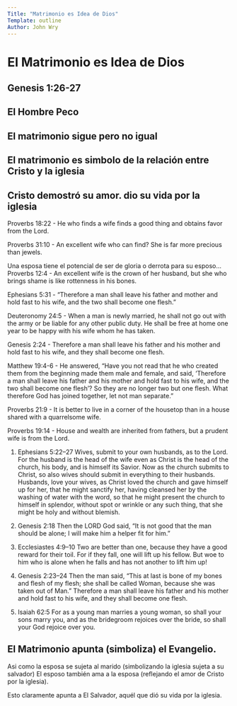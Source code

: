 ```yaml
---
Title: "Matrimonio es Idea de Dios"
Template: outline
Author: John Wry
---
```

# El Matrimonio es Idea de Dios

## Genesis 1:26-27

## El Hombre Peco

## El matrimonio sigue pero no igual

## El matrimonio es simbolo de la relación entre Cristo y la iglesia

## Cristo demostró su amor. dio su vida por la iglesia


Proverbs 18:22 - He who finds a wife finds a good thing and obtains favor from the Lord.


Proverbs 31:10 - An excellent wife who can find? She is far more precious than jewels.

Una esposa tiene el potencial de ser de gloria o derrota para su esposo...
Proverbs 12:4 - An excellent wife is the crown of her husband, but she who brings shame is like rottenness in his bones.

Ephesians 5:31 - “Therefore a man shall leave his father and mother and hold fast to his wife, and the two shall become one flesh.”

Deuteronomy 24:5 - When a man is newly married, he shall not go out with the army or be liable for any other public duty. He shall be free at home one year to be happy with his wife whom he has taken.

Genesis 2:24 - Therefore a man shall leave his father and his mother and hold fast to his wife, and they shall become one flesh.

Matthew 19:4-6 - He answered, “Have you not read that he who created them from the beginning made them male and female, and said, ‘Therefore a man shall leave his father and his mother and hold fast to his wife, and the two shall become one flesh’? So they are no longer two but one flesh. What therefore God has joined together, let not man separate.”

Proverbs 21:9 - It is better to live in a corner of the housetop than in a house shared with a quarrelsome wife.

Proverbs 19:14 - House and wealth are inherited from fathers, but a prudent wife is from the Lord.

1. Ephesians 5:22–27
Wives, submit to your own husbands, as to the Lord. For the husband is the head of the wife even as Christ is the head of the church, his body, and is himself its Savior. Now as the church submits to Christ, so also wives should submit in everything to their husbands. Husbands, love your wives, as Christ loved the church and gave himself up for her, that he might sanctify her, having cleansed her by the washing of water with the word, so that he might present the church to himself in splendor, without spot or wrinkle or any such thing, that she might be holy and without blemish. 

2. Genesis 2:18
Then the LORD God said, “It is not good that the man should be alone; I will make him a helper fit for him.”

7. Ecclesiastes 4:9–10
Two are better than one, because they have a good reward for their toil. For if they fall, one will lift up his fellow. But woe to him who is alone when he falls and has not another to lift him up!

8. Genesis 2:23–24
Then the man said, “This at last is bone of my bones
and flesh of my flesh;
she shall be called Woman,
because she was taken out of Man.”
Therefore a man shall leave his father and his mother and hold fast to his wife, and they shall become one flesh.

9. Isaiah 62:5
For as a young man marries a young woman,
so shall your sons marry you,
and as the bridegroom rejoices over the bride,
so shall your God rejoice over you.





## El Matrimonio apunta (simboliza) el Evangelio.



Asi como la esposa se sujeta al marido (simbolizando la iglesia sujeta a su salvador) El esposo también ama a la esposa (reflejando el amor de Cristo por la iglesia). 

Esto claramente apunta a El Salvador, aquél que dió su vida por la iglesia. 
